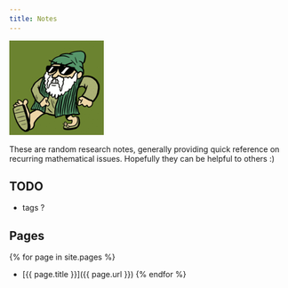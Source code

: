 ```yaml
---
title: Notes
---
```


![yo euclid](euclid.png)


These are random research notes, generally providing quick reference
on recurring mathematical issues. Hopefully they can be helpful to
others :)

## TODO
   - tags ?

## Pages

{% for page in site.pages %}
   -  [{{ page.title }}]({{ page.url }})
{% endfor %}



